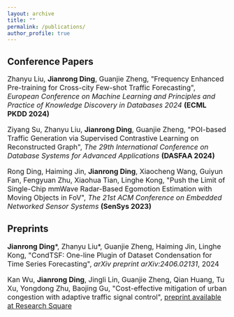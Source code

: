 ```yaml
---
layout: archive
title: ""
permalink: /publications/
author_profile: true
---
```


<h2>Conference Papers</h2>

<p style="font-size: 16px;">Zhanyu Liu, <b>Jianrong Ding</b>, Guanjie Zheng, "Frequency Enhanced Pre-training for Cross-city Few-shot Traffic Forecasting", <i>European Conference on Machine Learning and Principles and Practice of Knowledge Discovery in Databases 2024</i> <b>(ECML PKDD 2024)</b></p>

<p style="font-size: 16px;">Ziyang Su, Zhanyu Liu, <b>Jianrong Ding</b>, Guanjie Zheng, "POI-based Traffic Generation via Supervised Contrastive Learning on Reconstructed Graph", <i>The 29th International Conference on Database Systems for Advanced Applications</i> <b>(DASFAA 2024)</b></p>

<p style="font-size: 16px;">Rong Ding, Haiming Jin, <b>Jianrong Ding</b>, Xiaocheng Wang, Guiyun Fan, Fengyuan Zhu, Xiaohua Tian, Linghe Kong, "Push the Limit of Single-Chip mmWave Radar-Based Egomotion Estimation with Moving Objects in FoV", <i>The 21st ACM Conference on Embedded Networked Sensor Systems</i> <b>(SenSys 2023)</b></p>

<h2>Preprints</h2>

<p style="font-size: 16px;"><b>Jianrong Ding</b>*, Zhanyu Liu*, Guanjie Zheng, Haiming Jin, Linghe Kong, "CondTSF: One-line Plugin of Dataset Condensation for Time Series Forecasting", <i>arXiv preprint arXiv:2406.02131</i>, 2024</p>

<p style="font-size: 16px;">Kan Wu, <b>Jianrong Ding</b>, Jingli Lin, Guanjie Zheng, Qian Huang, Tu Xu, Yongdong Zhu, Baojing Gu, "Cost-effective mitigation of urban congestion with adaptive traffic signal control", <a href="[url](https://doi.org/10.21203/rs.3.rs-3176883/v1)">preprint available at Research Square</a></p>
